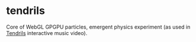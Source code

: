 # tendrils
Core of WebGL GPGPU particles, emergent physics experiment (as used in [Tendrils](https://experiments.withgoogle.com/chrome/tendrils) interactive music video).
